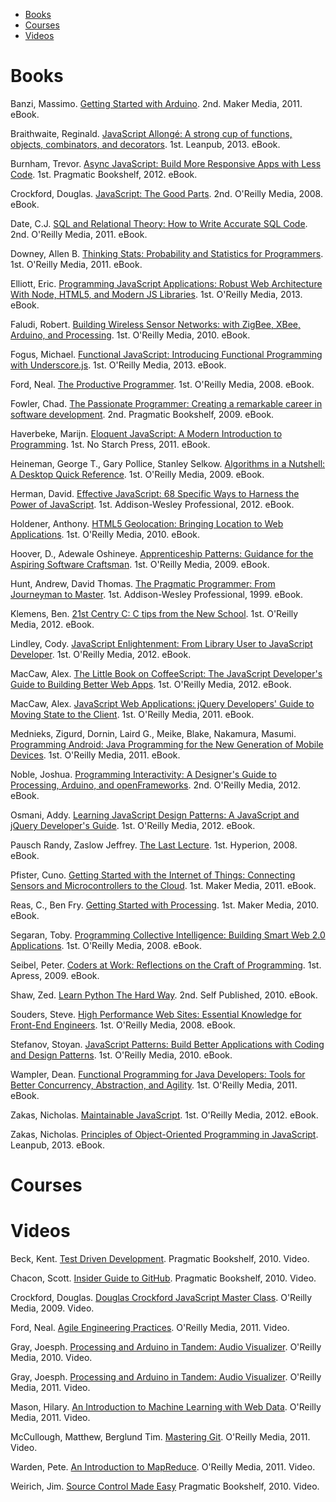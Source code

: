 * [Books](#books)
* [Courses](#courses)
* [Videos](#videos)

# Books

Banzi, Massimo. [Getting Started with Arduino](http://shop.oreilly.com/product/0636920021414.do). 2nd. Maker Media, 2011. eBook.

Braithwaite, Reginald. [JavaScript Allongé: A strong cup of functions, objects, combinators, and decorators](https://leanpub.com/javascript-allonge). 1st. Leanpub, 2013. eBook.

Burnham, Trevor. [Async JavaScript: Build More Responsive Apps with Less Code](http://pragprog.com/book/tbajs/async-javascript). 1st. Pragmatic Bookshelf, 2012. eBook.

Crockford, Douglas. [JavaScript: The Good Parts](http://www.amazon.com/gp/product/B0026OR2ZY). 2nd. O'Reilly Media, 2008. eBook.

Date, C.J. [SQL and Relational Theory: How to Write Accurate SQL Code](http://shop.oreilly.com/product/0636920022879.do). 2nd. O'Reilly Media, 2011. eBook.

Downey, Allen B. [Thinking Stats: Probability and Statistics for Programmers](http://shop.oreilly.com/product/0636920020745.do). 1st. O'Reilly Media, 2011. eBook.

Elliott, Eric. [Programming JavaScript Applications: Robust Web Architecture With Node, HTML5, and Modern JS Libraries](http://shop.oreilly.com/product/0636920024231.do). 1st. O'Reilly Media, 2013. eBook.

Faludi, Robert. [Building Wireless Sensor Networks: with ZigBee, XBee, Arduino, and Processing](http://shop.oreilly.com/product/9780596807740.do). 1st.  O'Reilly Media, 2010. eBook.

Fogus, Michael. [Functional JavaScript: Introducing Functional Programming with Underscore.js](http://shop.oreilly.com/product/0636920028857.do). 1st.  O'Reilly Media, 2013. eBook.

Ford, Neal. [The Productive Programmer](http://shop.oreilly.com/product/9780596519544.do). 1st. O'Reilly Media, 2008. eBook.

Fowler, Chad. [The Passionate Programmer: Creating a remarkable career in software development](http://pragprog.com/book/cfcar2/the-passionate-programmer). 2nd. Pragmatic Bookshelf, 2009. eBook.

Haverbeke, Marijn. [Eloquent JavaScript: A Modern Introduction to Programming](http://shop.oreilly.com/product/9781593272821.do). 1st. No Starch Press, 2011. eBook.

Heineman, George T., Gary Pollice, Stanley Selkow. [Algorithms in a Nutshell: A Desktop Quick Reference](http://shop.oreilly.com/product/9780596516246.do). 1st. O'Reilly Media, 2009. eBook.

Herman, David. [Effective JavaScript: 68 Specific Ways to Harness the Power of JavaScript](http://www.amazon.com/gp/product/B00AC1RP14). 1st. Addison-Wesley Professional, 2012. eBook.

Holdener, Anthony. [HTML5 Geolocation: Bringing Location to Web Applications](http://shop.oreilly.com/product/0636920020004.do). 1st. O'Reilly Media, 2010. eBook.

Hoover, D., Adewale Oshineye. [Apprenticeship Patterns: Guidance for the Aspiring Software Craftsman](http://www.amazon.com/gp/product/B002RMSZ7E). 1st. O'Reilly Media, 2009. eBook.

Hunt, Andrew, David Thomas. [The Pragmatic Programmer: From Journeyman to Master](http://www.amazon.com/gp/product/B000SEGEKI). 1st. Addison-Wesley Professional, 1999. eBook.

Klemens, Ben. [21st Centry C: C tips from the New School](http://shop.oreilly.com/product/0636920025108.do). 1st. O'Reilly Media, 2012. eBook.

Lindley, Cody. [JavaScript Enlightenment: From Library User to JavaScript Developer](http://shop.oreilly.com/product/0636920027713.do). 1st. O'Reilly Media, 2012. eBook.

MacCaw, Alex. [The Little Book on CoffeeScript: The JavaScript Developer's Guide to Building Better Web Apps](http://shop.oreilly.com/product/0636920024309.do). 1st. O'Reilly Media, 2012. eBook.

MacCaw, Alex. [JavaScript Web Applications: jQuery Developers' Guide to Moving State to the Client](http://shop.oreilly.com/product/0636920018421.do). 1st. O'Reilly Media, 2011. eBook.

Mednieks, Zigurd, Dornin, Laird G., Meike, Blake, Nakamura, Masumi. [Programming Android: Java Programming for the New Generation of Mobile Devices](http://shop.oreilly.com/product/0636920010364.do). 1st. O'Reilly Media, 2011. eBook.

Noble, Joshua. [Programming Interactivity: A Designer's Guide to Processing, Arduino, and openFrameworks](http://shop.oreilly.com/product/0636920021735.do). 2nd. O'Reilly Media, 2012. eBook.

Osmani, Addy. [Learning JavaScript Design Patterns: A JavaScript and jQuery Developer's Guide](http://shop.oreilly.com/product/0636920025832.do). 1st. O'Reilly Media, 2012. eBook.

Pausch Randy, Zaslow Jeffrey. [The Last Lecture](http://www.amazon.com/gp/product/B00139VU7E). 1st. Hyperion, 2008. eBook.

Pfister, Cuno. [Getting Started with the Internet of Things: Connecting Sensors and Microcontrollers to the Cloud](http://shop.oreilly.com/product/0636920013037.do). 1st.  Maker Media, 2011. eBook.

Reas, C., Ben Fry. [Getting Started with Processing](http://www.amazon.com/gp/product/B003VTZXD6). 1st. Maker Media, 2010. eBook.

Segaran, Toby. [Programming Collective Intelligence: Building Smart Web 2.0 Applications](http://www.amazon.com/gp/product/B0028N4WM4). 1st. O'Reilly Media, 2008. eBook.

Seibel, Peter. [Coders at Work: Reflections on the Craft of Programming](http://www.amazon.com/gp/product/B006RM2KBW). 1st. Apress, 2009. eBook.

Shaw, Zed. [Learn Python The Hard Way](http://learnpythonthehardway.org/). 2nd. Self Published, 2010. eBook.

Souders, Steve. [High Performance Web Sites: Essential Knowledge for Front-End Engineers](http://shop.oreilly.com/product/9780596529307.do). 1st. O'Reilly Media, 2008. eBook.

Stefanov, Stoyan. [JavaScript Patterns: Build Better Applications with Coding and Design Patterns](http://shop.oreilly.com/product/9780596806767.do). 1st. O'Reilly Media, 2010. eBook.

Wampler, Dean. [Functional Programming for Java Developers: Tools for Better Concurrency, Abstraction, and Agility](http://shop.oreilly.com/product/0636920021667.do). 1st. O'Reilly Media, 2011. eBook.

Zakas, Nicholas. [Maintainable JavaScript](http://www.amazon.com/gp/product/B0082CXEB0). 1st. O'Reilly Media, 2012. eBook.

Zakas, Nicholas. [Principles of Object-Oriented Programming in JavaScript](https://leanpub.com/oopinjavascript). Leanpub, 2013. eBook.

# Courses

# Videos

Beck, Kent. [Test Driven Development](http://pragprog.com/screencasts/v-kbtdd/test-driven-development). Pragmatic Bookshelf, 2010. Video.

Chacon, Scott. [Insider Guide to GitHub](http://pragprog.com/screencasts/v-scgithub/insider-guide-to-github). Pragmatic Bookshelf, 2010. Video.

Crockford, Douglas. [Douglas Crockford JavaScript Master Class](http://shop.oreilly.com/product/9780596809614.do). O'Reilly Media, 2009. Video.

Ford, Neal. [Agile Engineering Practices](http://shop.oreilly.com/product/0636920020271.do). O'Reilly Media, 2011. Video.

Gray, Joesph. [Processing and Arduino in Tandem: Audio Visualizer](http://shop.oreilly.com/product/0636920013310.do). O'Reilly Media, 2010. Video.

Gray, Joesph. [Processing and Arduino in Tandem: Audio Visualizer](http://shop.oreilly.com/product/0636920018377.do). O'Reilly Media, 2011. Video.

Mason, Hilary. [An Introduction to Machine Learning with Web Data](http://shop.oreilly.com/product/0636920017493.do). O'Reilly Media, 2011. Video.

McCullough, Matthew, Berglund Tim. [Mastering Git](http://shop.oreilly.com/product/0636920017462.do). O'Reilly Media, 2011. Video.

Warden, Pete. [An Introduction to MapReduce](http://shop.oreilly.com/product/0636920020226.do). O'Reilly Media, 2011. Video.

Weirich, Jim. [Source Control Made Easy](http://pragprog.com/screencasts/v-jwsceasy/source-control-made-easy) Pragmatic Bookshelf, 2010. Video.
